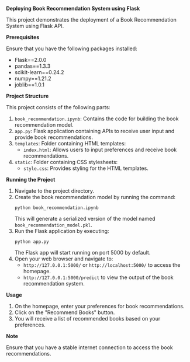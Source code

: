 **Deploying Book Recommendation System using Flask**

This project demonstrates the deployment of a Book Recommendation System using Flask API.

**Prerequisites**

Ensure that you have the following packages installed:
- Flask==2.0.0
- pandas==1.3.3
- scikit-learn==0.24.2
- numpy==1.21.2
- joblib==1.0.1

**Project Structure**

This project consists of the following parts:
1. `book_recommendation.ipynb`: Contains the code for building the book recommendation model.
2. `app.py`: Flask application containing APIs to receive user input and provide book recommendations.
3. `templates`: Folder containing HTML templates:
   - `index.html`: Allows users to input preferences and receive book recommendations.
4. `static`: Folder containing CSS stylesheets:
   - `style.css`: Provides styling for the HTML templates.

**Running the Project**

1. Navigate to the project directory.
2. Create the book recommendation model by running the command:
   ```
   python book_recommendation.ipynb
   ```
   This will generate a serialized version of the model named `book_recommendation_model.pkl`.
3. Run the Flask application by executing:
   ```
   python app.py
   ```
   The Flask app will start running on port 5000 by default.
4. Open your web browser and navigate to:
   - `http://127.0.0.1:5000/` or `http://localhost:5000/` to access the homepage.
   - `http://127.0.0.1:5000/predict` to view the output of the book recommendation system.

**Usage**

1. On the homepage, enter your preferences for book recommendations.
2. Click on the "Recommend Books" button.
3. You will receive a list of recommended books based on your preferences.

**Note**

Ensure that you have a stable internet connection to access the book recommendations.
